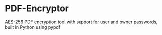 # PDF-Encryptor
AES-256 PDF encryption tool with support for user and owner passwords, built in Python using pypdf
